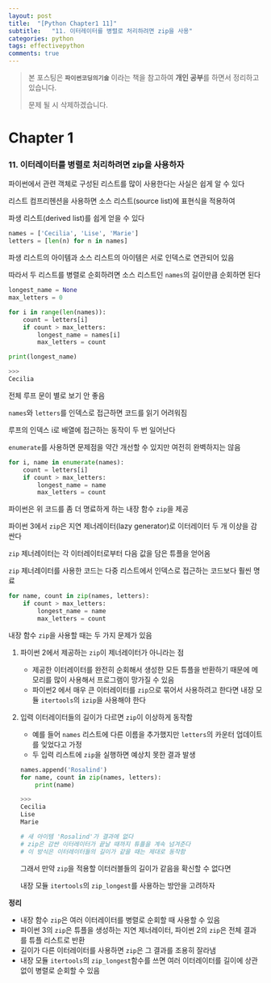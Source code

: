 ```yaml
---
layout: post
title:  "[Python Chapter1 11]"
subtitle:   "11. 이터레이터를 병렬로 처리하려면 zip을 사용"
categories: python
tags: effectivepython
comments: true
---
```

> 본 포스팅은 **`파이썬코딩의기술`** 이라는 책을 참고하여 **개인 공부**를 하면서 정리하고 있습니다.
>
> 문제 될 시 삭제하겠습니다.

# Chapter 1
### 11. 이터레이터를 병렬로 처리하려면 zip을 사용하자

파이썬에서 관련 객체로 구성된 리스트를 많이 사용한다는 사실은 쉽게 알 수 있다

리스트 컴프리헨션을 사용하면 소스 리스트(source list)에 표현식을 적용하여

파생 리스트(derived list)를 쉽게 얻을 수 있다

```python
names = ['Cecilia', 'Lise', 'Marie']
letters = [len(n) for n in names]
```
파생 리스트의 아이템과 소스 리스트의 아이템은 서로 인덱스로 연관되어 있음

따라서 두 리스트를 병렬로 순회하려면 소스 리스트인 `names`의 길이만큼 순회하면 된다

```python
longest_name = None
max_letters = 0

for i in range(len(names)):
	count = letters[i]
	if count > max_letters:
		longest_name = names[i]
		max_letters = count

print(longest_name)

>>>
Cecilia
```
전체 루프 문이 별로 보기 안 좋음

`names`와 `letters`를 인덱스로 접근하면 코드를 읽기 어려워짐

루프의 인덱스 i로 배열에 접근하는 동작이 두 번 일어난다

`enumerate`를 사용하면 문제점을 약간 개선할 수 있지만 여전히 완벽하지는 않음

```python
for i, name in enumerate(names):
    count = letters[i]
    if count > max_letters:
        longest_name = name
        max_letters = count
```
파이썬은 위 코드를 좀 더 명료하게 하는 내장 함수 `zip`을 제공

파이썬 3에서 `zip`은 지연 제너레이터(lazy generator)로 이터레이터 두 개 이상을 감싼다

`zip` 제너레이터는 각 이터레이터로부터 다음 값을 담은 튜플을 얻어옴

`zip` 제너레이터를 사용한 코드는 다중 리스트에서 인덱스로 접근하는 코드보다 훨씬 명료

```python
for name, count in zip(names, letters):
    if count > max_letters:
        longest_name = name
        max_letters = count
```

내장 함수 `zip`을 사용할 때는 두 가지 문제가 있음

1. 파이썬 2에서 제공하는 `zip`이 제너레이터가 아니라는 점
	- 제공한 이터레이터를 완전히 순회해서 생성한 모든 튜플을 반환하기 때문에 메모리를 많이 사용해서 프로그램이 망가질 수 있음
	- 파이썬2 에서 매우 큰 이터레이터를 `zip`으로 묶어서 사용하려고 한다면 내장 모듈 `itertools`의 `izip`을 사용해야 한다
2. 입력 이터레이터들의 길이가 다르면 `zip`이 이상하게 동작함
	- 예를 들어 `names` 리스트에 다른 이름을 추가했지만 `letters`의 카운터 업데이트를 잊었다고 가정
	- 두 입력 리스트에 `zip`을 실행하면 예상치 못한 결과 발생

	```python
	names.append('Rosalind')
	for name, count in zip(names, letters):
	    print(name)

	>>>
	Cecilia
	Lise
	Marie

	# 새 아이템 'Rosalind'가 결과에 없다
	# zip은 감싼 이터레이터가 끝날 때까지 튜플을 계속 넘겨준다
	# 이 방식은 이터레이터들의 길이가 같을 때는 제대로 동작함
	```
	그래서 만약 `zip`을 적용할 이터러블들의 길이가 같음을 확신할 수 없다면

	내장 모듈 `itertools`의 `zip_longest`를 사용하는 방안을 고려하자


**정리**

- 내장 함수 `zip`은 여러 이터레이터를 병렬로 순회할 때 사용할 수 있음
- 파이썬 3의 `zip`은 튜플을 생성하는 지연 제너레이터, 파이썬 2의 `zip`은 전체 결과를 튜플 리스트로 반환
- 길이가 다른 이터레이터를 사용하면 `zip`은 그 결과를 조용히 잘라냄
- 내장 모듈 `itertools`의 `zip_longest`함수를 쓰면 여러 이터레이터를 길이에 상관없이 병렬로 순회할 수 있음
